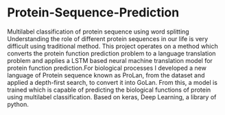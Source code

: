 # Protein-Sequence-Prediction
Multilabel classification of protein sequence using word splitting
Understanding the role of different protein sequences in our life is very difficult using traditional method. 
This project operates on a method which converts the protein function prediction problem to a language translation problem and
applies a LSTM based neural machine translation model for protein function prediction.For biological processes I developed a new
language of Protein sequence known as ProLan, from the dataset and applied a depth-first search, to convert it into GoLan.
From this, a model is trained which is capable of predicting the biological functions of protein using multilabel classification.
Based on keras, Deep Learning, a library of python.
